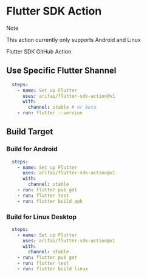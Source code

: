 # Flutter SDK Action

> [!NOTE]
> 
> This action currently only supports Android and Linux

Flutter SDK GitHub Action.

## Use Specific Flutter Shannel

```yaml
  steps:
    - name: Set up Flutter
      uses: arifai/flutter-sdk-action@v1
      with:
        channel: stable # or beta
    - run: flutter --version
```

## Build Target

### Build for Android

```yaml
  steps:
    - name: Set up Flutter
      uses: arifai/flutter-sdk-action@v1
      with:
        channel: stable
    - run: flutter pub get
    - run: flutter test
    - run: flutter build apk
```

### Build for Linux Desktop

```yaml
  steps:
    - name: Set up Flutter
      uses: arifai/flutter-sdk-action@v1
      with:
        channel: stable
    - run: flutter pub get
    - run: flutter test
    - run: flutter build linux
```